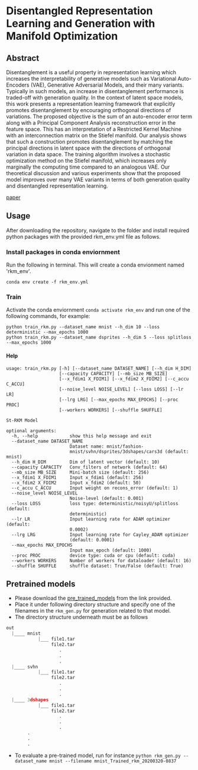 # Disentangled Representation Learning and Generation with Manifold Optimization

## Abstract
Disentanglement is a useful property in representation learning which increases the interpretability of generative models such as Variational Auto-Encoders (VAE), Generative Adversarial Models, and their many variants. Typically in such models, an increase in disentanglement performance is traded-off with generation quality. In the context of latent space models, this work presents a representation learning framework that explicitly promotes disentanglement by encouraging orthogonal directions of variations. The proposed objective is the sum of an auto-encoder error term along with a Principal Component Analysis reconstruction error in the feature space. This has an interpretation of a Restricted Kernel Machine with an interconnection matrix on the Stiefel manifold. Our analysis shows that such a construction promotes disentanglement by matching the principal directions in latent space with the directions of orthogonal variation in data space. The training algorithm involves a stochastic optimization method on the Stiefel manifold, which increases only marginally the computing time compared to an analogous VAE. Our theoretical discussion and various experiments show that the proposed model improves over many VAE variants in terms of both generation quality and disentangled representation learning.

[paper](https://arxiv.org/abs/2006.07046)

## Usage
After downloading the repository, navigate to the folder and install required python packages with the provided rkm_env.yml file as follows.

### Install packages in conda enviornment
Run the following in terminal. This will create a conda envionment named 'rkm_env'.

```
conda env create -f rkm_env.yml
```

### Train
Activate the conda enviornment `conda activate rkm_env` and run one of the following commands, for example:
```
python train_rkm.py --dataset_name mnist --h_dim 10 --loss deterministic --max_epochs 1000
python train_rkm.py --dataset_name dsprites --h_dim 5 --loss splitloss --max_epochs 1000
```

#### Help
```
usage: train_rkm.py [-h] [--dataset_name DATASET_NAME] [--h_dim H_DIM]
                    [--capacity CAPACITY] [--mb_size MB_SIZE]
                    [--x_fdim1 X_FDIM1] [--x_fdim2 X_FDIM2] [--c_accu C_ACCU]
                    [--noise_level NOISE_LEVEL] [--loss LOSS] [--lr LR]
                    [--lrg LRG] [--max_epochs MAX_EPOCHS] [--proc PROC]
                    [--workers WORKERS] [--shuffle SHUFFLE]

St-RKM Model

optional arguments:
  -h, --help            show this help message and exit
  --dataset_name DATASET_NAME
                        Dataset name: mnist/fashion-
                        mnist/svhn/dsprites/3dshapes/cars3d (default: mnist)
  --h_dim H_DIM         Dim of latent vector (default: 10)
  --capacity CAPACITY   Conv_filters of network (default: 64)
  --mb_size MB_SIZE     Mini-batch size (default: 256)
  --x_fdim1 X_FDIM1     Input x_fdim1 (default: 256)
  --x_fdim2 X_FDIM2     Input x_fdim2 (default: 50)
  --c_accu C_ACCU       Input weight on recons_error (default: 1)
  --noise_level NOISE_LEVEL
                        Noise-level (default: 0.001)
  --loss LOSS           loss type: deterministic/noisyU/splitloss (default:
                        deterministic)
  --lr LR               Input learning rate for ADAM optimizer (default:
                        0.0002)
  --lrg LRG             Input learning rate for Cayley_ADAM optimizer
                        (default: 0.0001)
  --max_epochs MAX_EPOCHS
                        Input max_epoch (default: 1000)
  --proc PROC           device type: cuda or cpu (default: cuda)
  --workers WORKERS     Number of workers for dataloader (default: 16)
  --shuffle SHUFFLE     shuffle dataset: True/False (default: True)

```

## Pretrained models

* Please download the [pre_trained_models](https://www.dropbox.com/sh/jkw9adrm8bpxywd/AAD6YaN22b-1r0qm07IUua9va?dl=0) from the link provided.
* Place it under following directory structure and specify one of the filenames in the `rkm_gen.py` for generation related to that model.
* The directory structure underneath must be as follows
``` python
out
  |____ mnist
            |___ file1.tar
                 file2.tar
                    .
                    .
                    .
  |____ svhn
            |___ file1.tar
                 file2.tar
                    .
                    .
                    .
  |____ 3dshapes
            |___ file1.tar
                 file2.tar
                    .
                    .
                    .
        .
        .
        .
```
* To evaluate a pre-trained model, run for instance `python rkm_gen.py --dataset_name mnist --filename mnist_Trained_rkm_20200320-0837`
